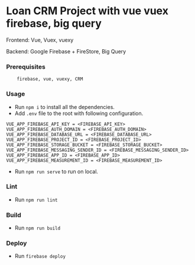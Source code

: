 # Loan CRM Project with vue vuex firebase, big query

Frontend: Vue, Vuex, vuexy

Backend: Google Firebase + FireStore, Big Query

### Prerequisites
```
    firebase, vue, vuexy, CRM
```

### Usage

* Run `npm i` to install all the dependencies.
* Add `.env` file to the root with following configuration.
```
VUE_APP_FIREBASE_API_KEY = <FIREBASE_API_KEY>
VUE_APP_FIREBASE_AUTH_DOMAIN = <FIREBASE_AUTH_DOMAIN>
VUE_APP_FIREBASE_DATABASE_URL = <FIREBASE_DATABASE_URL>
VUE_APP_FIREBASE_PROJECT_ID = <FIREBASE_PROJECT_ID>
VUE_APP_FIREBASE_STORAGE_BUCKET = <FIREBASE_STORAGE_BUCKET>
VUE_APP_FIREBASE_MESSAGING_SENDER_ID = <FIREBASE_MESSAGING_SENDER_ID>
VUE_APP_FIREBASE_APP_ID = <FIREBASE_APP_ID>
VUE_APP_FIREBASE_MEASUREMENT_ID = <FIREBASE_MEASUREMENT_ID>
```
* Run `npm run serve` to run on local.

### Lint
* Run `npm run lint`

### Build
* Run `npm run build`

### Deploy
* Run `firebase deploy`
